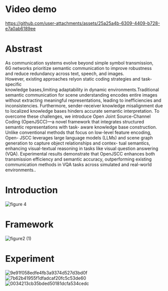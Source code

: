# Video demo
https://github.com/user-attachments/assets/25a25a4b-6309-4409-b728-e7a0ab6189ee
# Abstrast
As communication systems evolve beyond simple symbol transmission,  
6G networks prioritize semantic communication to improve robustness  
and reduce redundancy across text, speech, and images.  
However, existing approaches relyon static coding strategies and task-specific  
knowledge bases,limiting adaptability in dynamic environments.Traditional  
semantic communication for scene understanding encodes entire images   
without extracting meaningful representations,
leading to inefficiencies and inconsistencies. Furthermore,
sender-receiver knowledge misalignment due to localized
knowledge bases hinders accurate semantic interpretation.
To overcome these challenges, we introduce Open Joint
Source-Channel Coding (OpenJSCC)—a novel framework
that integrates structured semantic representations with task-
aware knowledge base construction. Unlike conventional
methods that focus on low-level feature encoding, Open-
JSCC leverages large language models (LLMs) and scene
graph generation to capture object relationships and contex-
tual semantics, enhancing visual-textual reasoning in tasks
like visual question answering (VQA). Experimental results
demonstrate that OpenJSCC enhances both transmission
efficiency and semantic accuracy, outperforming existing
communication methods in VQA tasks across simulated and
real-world environments..
# Introduction
![figure 4](https://github.com/user-attachments/assets/74b2c32f-b95f-4b2b-aa53-8f4a85514dd5)
# Framework
![figure2 (1)](https://github.com/user-attachments/assets/bf28610e-4f8d-4766-b496-5a35288423f7)
# Experiment
![9e91f058edfe4fb3a9374d527d3bd0f](https://github.com/user-attachments/assets/2d4a4871-fab8-4726-8d94-84eb1f70969c)
![7b62b41955f1dfadcaf20fc5c53de60](https://github.com/user-attachments/assets/618ab6e3-4c34-48b9-be29-fde18da887ab)
![0034213cb35bded50181dcfa534cedc](https://github.com/user-attachments/assets/0425d5f4-5b5b-498a-85c5-d829c5c7a693)

